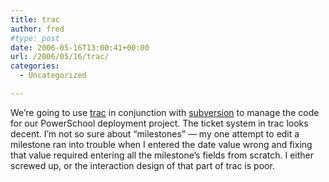 ```yaml
---
title: trac
author: fred
#type: post
date: 2006-05-16T13:00:41+00:00
url: /2006/05/16/trac/
categories:
  - Uncategorized

---
```

We&#8217;re going to use [trac][1] in conjunction with [subversion][2] to manage the code for our PowerSchool deployment project. The ticket system in trac looks decent. I&#8217;m not so sure about &#8220;milestones&#8221; &#8212; my one attempt to edit a milestone ran into trouble when I entered the date value wrong and fixing that value required entering all the milestone&#8217;s fields from scratch. I either screwed up, or the interaction design of that part of trac is poor.

 [1]: http://www.edgewall.com/trac/ "trac"
 [2]: http://subversion.tigris.org/
